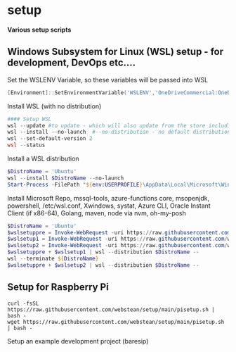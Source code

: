 # setup

**Various setup scripts**

## Windows Subsystem for Linux (WSL) setup - for development, DevOps etc....

Set the WSLENV Variable, so these variables will be passed into WSL
```powershell
[Environment]::SetEnvironmentVariable('WSLENV','OneDriveCommercial:OneDriveConsumer:USERDNSDOMAIN:USERDOMAIN:USERNAME','User')
```

Install WSL (with no distribution)
```powershell
#### Setup WSL
wsl --update #to update - which will also update from the store including the kernel and would update from in-windows to the store version
wsl --install --no-launch  #--no-distribution - no default distribution
wsl --set-default-version 2
wsl --status
```

Install a WSL distribution
```powershell
$DistroName = 'Ubuntu'
wsl --install $DistroName --no-launch 
Start-Process -FilePath "${env:USERPROFILE}\AppData\Local\Microsoft\WindowsApps\$DistroName.exe" --config --default-user ${env:USERNAME}
```

Install Microsoft Repo, mssql-tools, azure-functions core, msopenjdk, powershell, /etc/wsl.conf, Xwindows, systat, Azure CLI, Oracle Instant Client (if x86-64), Golang, maven, node via nvm, oh-my-posh

```powershell
$DistroName = 'Ubuntu'
$wslsetuppre = Invoke-WebRequest -uri https://raw.githubusercontent.com/webstean/setup/main/wslsetup-pre.sh | Select-Object -ExpandProperty content
$wslsetup1 = Invoke-WebRequest -uri https://raw.githubusercontent.com/webstean/setup/main/wslsetup1.sh | Select-Object -ExpandProperty content
$wslsetup2 = Invoke-WebRequest -uri https://raw.githubusercontent.com/webstean/setup/main/wslsetup2.sh | Select-Object -ExpandProperty content
$wslsetuppre + $wslsetup1 | wsl --distribution $DistroName --
wsl --terminate ${DistroName}
$wslsetuppre + $wslsetup2 | wsl --distribution $DistroName --
```

## Setup for Raspberry Pi

```shell
curl -fsSL https://raw.githubusercontent.com/webstean/setup/main/pisetup.sh | bash -
wget https://raw.githubusercontent.com/webstean/setup/main/pisetup.sh | bash -
```

Setup an example development project (baresip)



